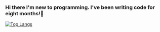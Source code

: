 ### Hi there I'm new to programming. I've been writing code for eight months!👋

[![Top Langs](https://github-readme-stats.vercel.app/api/top-langs/?username=rinpr&layout=compact&count_private=true&show_icons=true)](https://github.com/rinpr)
<!--
**rinpr/rinpr** is a ✨ _special_ ✨ repository because its `README.md` (this file) appears on your GitHub profile.



Here are some ideas to get you started:

- 🔭 I’m currently working on ...
- 🌱 I’m currently learning ...
- 👯 I’m looking to collaborate on ...
- 🤔 I’m looking for help with ...
- 💬 Ask me about ...
- 📫 How to reach me: ...
- 😄 Pronouns: ...
- ⚡ Fun fact: ...
-->
